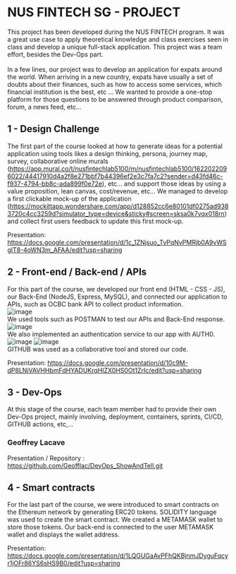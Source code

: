 
# NUS FINTECH SG - PROJECT
This project has been developed during the NUS FINTECH program. It was a great use case to apply theoretical knowledge and class exercises seen in class and develop a unique full-stack application.
This project was a team effort, besides the Dev-Ops part.<br />
 <br />
In a few lines, our project was to develop an application for expats around the world. When arriving in a new country, expats have usually a set of doubts about their finances, such as how to access some services, which financial institution is the best, etc ... We wanted to provide a one-stop platform for those questions to be answered through product comparison, forum, a news feed, etc...

## 1 - Design Challenge
The first part of the course looked at how to generate ideas for a potential application using tools likes a design thinking, persona, journey map, survey, collaborative online murals (https://app.mural.co/t/nusfintechlab5100/m/nusfintechlab5100/1622022096022/44417910d4a2f8e271bbf7b44396ef2e3c7fa7c2?sender=d43fd46c-f937-4794-bb8c-ada899f0e72e), etc... and support those ideas by using a value proposition, lean canvas, cost/revenue, etc...
We managed to develop a first clickable mock-up of the application (https://mockittapp.wondershare.com/app/d128852cc6e80101df0275ad9383720c4cc3259d?simulator_type=device&sticky#screen=sksa0k7vqx018rn) and collect first users feedback to update this first mock-up.

Presentation: https://docs.google.com/presentation/d/1c_1ZNjsuo_TvPqNvPMRjb0A9vWSglT8-4oWN3m_AFAA/edit?usp=sharing

## 2 - Front-end / Back-end / APIs
For this part of the course, we developed our front end (HTML - CSS - JS), our Back-End (NodeJS, Express, MySQL), and connected our application to APIs, such as OCBC bank API to collect product information.<br />
![image](https://user-images.githubusercontent.com/84672157/148175354-f89a8a08-b337-44b7-a337-b879b1dec0ad.png)<br />
We used tools such as POSTMAN to test our APIs and Back-End response.<br />
![image](https://user-images.githubusercontent.com/84672157/148175172-6063f2ad-f514-4482-b922-f272f7146834.png)<br />
We also implemented an authentication service to our app with AUTH0.<br />
![image](https://user-images.githubusercontent.com/84672157/148174550-729d0a6d-dd7b-48b4-9fbd-807c8dc948d0.png)
![image](https://user-images.githubusercontent.com/84672157/148174397-319954bf-e2c3-4058-9393-99a261853152.png)<br />
GITHUB was used as a collaborative tool and stored our code.

Presentation: https://docs.google.com/presentation/d/10c9M-dP8LNjVAVHHbmFdHYADUKrqHIZX0HS0Ot1ZrIc/edit?usp=sharing

## 3 - Dev-Ops
At this stage of the course, each team member had to provide their own Dev-Ops project, mainly involving, deployment, containers, sprints, CI/CD, GITHUB actions, etc,...
### Geoffrey Lacave
Presentation / Repository : https://github.com/Geofflac/DevOps_ShowAndTell.git

## 4 - Smart contracts
For the last part of the course, we were introduced to smart contracts on the Ethereum network by generating ERC20 tokens. SOLIDITY language was used to create the smart contract. We created a METAMASK wallet to store those tokens. Our back-end is connected to the user METAMASK wallet and displays the wallet address.

Presentation: https://docs.google.com/presentation/d/1LQGUGaAvPFhQKBjnmJDyguFqcyr1jOFr86YS6sHS9B0/edit?usp=sharing
